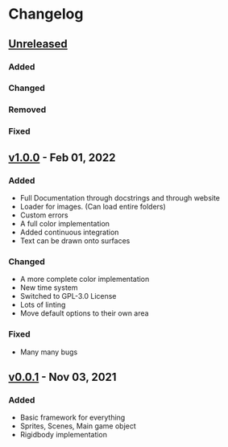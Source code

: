 # Changelog

## [Unreleased]

### Added

### Changed

### Removed

### Fixed

## [v1.0.0] - Feb 01, 2022

### Added

-   Full Documentation through docstrings and through website
-   Loader for images. (Can load entire folders)
-   Custom errors
-   A full color implementation
-   Added continuous integration
-   Text can be drawn onto surfaces

### Changed

-   A more complete color implementation
-   New time system
-   Switched to GPL-3.0 License
-   Lots of linting
-   Move default options to their own area

### Fixed

-   Many many bugs

## [v0.0.1] - Nov 03, 2021

### Added

-   Basic framework for everything
-   Sprites, Scenes, Main game object
-   Rigidbody implementation

[unreleased]: https://github.com/tinmarr/rubato/tree/main
[v1.0.0]: https://github.com/tinmarr/rubato/tree/v1.0.0
[v0.0.1]: https://github.com/tinmarr/rubato/tree/v0.0.1
